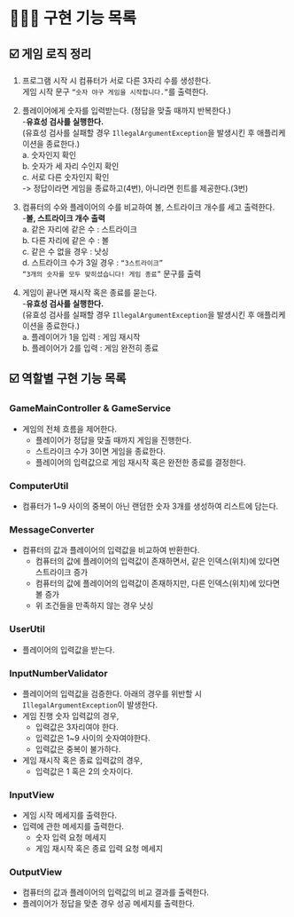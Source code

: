 # 👩🏻‍💻 구현 기능 목록

## ☑️ 게임 로직 정리

1. 프로그램 시작 시 컴퓨터가 서로 다른 3자리 수를 생성한다. <br>
   게임 시작 문구 `“숫자 야구 게임을 시작합니다.”`를 출력한다.

2. 플레이어에게 숫자를 입력받는다. (정답을 맞출 때까지 반복한다.) <br>
   -**유효성 검사를 실행한다.**<br>
   (유효성 검사를 실패할 경우 `IllegalArgumentException`을 발생시킨 후 애플리케이션을 종료한다.)<br>
   a. 숫자인지 확인 <br>
   b. 숫자가 세 자리 수인지 확인 <br>
   c. 서로 다른 숫자인지 확인 <br>
   -> 정답이라면 게임을 종료하고(4번), 아니라면 힌트를 제공한다.(3번)

3. 컴퓨터의 수와 플레이어의 수를 비교하여 볼, 스트라이크 개수를 세고 출력한다.  <br>
   -**볼, 스트라이크 개수 출력** <br>
   a. 같은 자리에 같은 수 : 스트라이크 <br>
   b. 다른 자리에 같은 수 : 볼 <br>
   c. 같은 수 없을 경우 : 낫싱 <br>
   d. 스트라이크 수가 3일 경우 : `“3스트라이크”` <br>
   `“3개의 숫자를 모두 맞히셨습니다! 게임 종료”` 문구를 출력

4. 게임이 끝나면 재시작 혹은 종료를 묻는다. <br>
   -**유효성 검사를 실행한다.**<br>
   (유효성 검사를 실패할 경우 `IllegalArgumentException`을 발생시킨 후 애플리케이션을 종료한다.)<br>
   a. 플레이어가 1을 입력 : 게임 재시작 <br>
   b. 플레이어가 2를 입력 : 게임 완전히 종료
   <br>

## ☑️ 역할별 구현 기능 목록

### GameMainController & GameService

- 게임의 전체 흐름을 제어한다.
    - 플레이어가 정답을 맞출 때까지 게임을 진행한다.
    - 스트라이크 수가 3이면 게임을 종료한다.
    - 플레이어의 입력값으로 게임 재시작 혹은 완전한 종료를 결정한다.

### ComputerUtil

- 컴퓨터가 1~9 사이의 중복이 아닌 랜덤한 숫자 3개를 생성하여 리스트에 담는다.

### MessageConverter

- 컴퓨터의 값과 플레이어의 입력값을 비교하여 반환한다.
    - 컴퓨터의 값에 플레이어의 입력값이 존재하면서, 같은 인덱스(위치)에 있다면 스트라이크 증가
    - 컴퓨터의 값에 플레이어의 입력값이 존재하지만, 다른 인덱스(위치)에 있다면 볼 증가
    - 위 조건들을 만족하지 않는 경우 낫싱

### UserUtil

- 플레이어의 입력값을 받는다.

### InputNumberValidator

- 플레이어의 입력값을 검증한다. 아래의 경우를 위반할 시 `IllegalArgumentException`이 발생한다.
- 게임 진행 숫자 입력값의 경우,
    - 입력값은 3자리여야 한다.
    - 입력값은 1~9 사이의 숫자여야한다.
    - 입력값은 중복이 불가하다.
- 게임 재시작 혹은 종료 입력값의 경우,
    - 입력값은 1 혹은 2의 숫자이다.

### InputView

- 게임 시작 메세지를 출력한다.
- 입력에 관한 메세지를 출력한다.
    - 숫자 입력 요청 메세지
    - 게임 재시작 혹은 종료 입력 요청 메세지

### OutputView

- 컴퓨터의 값과 플레이어의 입력값의 비교 결과를 출력한다.
- 플레이어가 정답을 맞춘 경우 성공 메세지를 출력한다. 